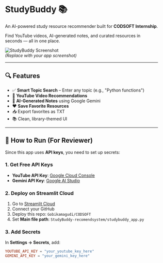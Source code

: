 # StudyBuddy 📚

An AI-powered study resource recommender built for **CODSOFT Internship**.

Find YouTube videos, AI-generated notes, and curated resources in seconds — all in one place.

![StudyBuddy Screenshot](https://i.imgur.com/your-screenshot-link.jpg)  
*(Replace with your app screenshot)*

---

## 🔍 Features

- ✅ **Smart Topic Search** – Enter any topic (e.g., "Python functions")
- 🎥 **YouTube Video Recommendations**
- 🤖 **AI-Generated Notes** using Google Gemini
- ❤️ **Save Favorite Resources**
- 📥 Export favorites as TXT
- 📚 Clean, library-themed UI

---

## 🔐 How to Run (For Reviewer)

Since this app uses **API keys**, you need to set up secrets:

### 1. Get Free API Keys
- **YouTube API Key**: [Google Cloud Console](https://console.cloud.google.com/apis/credentials)
- **Gemini API Key**: [Google AI Studio](https://aistudio.google.com/app/apikey)

### 2. Deploy on Streamlit Cloud
1. Go to [Streamlit Cloud](https://streamlit.io/cloud)
2. Connect your GitHub
3. Deploy this repo: `Gobikamagudi/CODSOFT`
4. Set **Main file path**: `StudyBuddy-recomendsystem/studybuddy_app.py`

### 3. Add Secrets
In **Settings → Secrets**, add:
```toml
YOUTUBE_API_KEY = "your_youtube_key_here"
GEMINI_API_KEY = "your_gemini_key_here"
